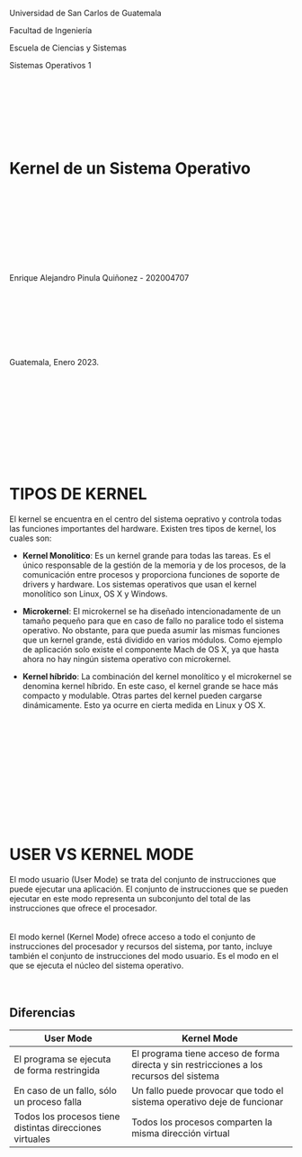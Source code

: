 Universidad de San Carlos de Guatemala
 
Facultad de Ingeniería

Escuela de Ciencias y Sistemas

Sistemas Operativos 1
<br><br><br><br><br><br><br><br>

# **Kernel de un Sistema Operativo**

<br><br><br><br><br><br><br><br>

Enrique Alejandro Pinula Quiñonez - 202004707

<br><br><br><br><br><br><br>
Guatemala, Enero 2023.
<br><br><br><br><br><br><br><br><br><br><br>

  
# **TIPOS DE KERNEL**
El kernel se encuentra en el centro del sistema oeprativo y controla todas las funciones importantes del hardware. 
Existen tres tipos de kernel, los cuales son:

- **Kernel Monolítico**: Es un kernel grande para todas las tareas. Es el único responsable de la gestión de la memoria y de los procesos, de la comunicación entre procesos y proporciona funciones de soporte de drivers y hardware. Los sistemas operativos que usan el kernel monolítico son Linux, OS X y Windows.

- **Microkernel**: El microkernel se ha diseñado intencionadamente de un tamaño pequeño para que en caso de fallo no paralice todo el sistema operativo. No obstante, para que pueda asumir las mismas funciones que un kernel grande, está dividido en varios módulos. Como ejemplo de aplicación solo existe el componente Mach de OS X, ya que hasta ahora no hay ningún sistema operativo con microkernel.

- **Kernel híbrido**: La combinación del kernel monolítico y el microkernel se denomina kernel híbrido. En este caso, el kernel grande se hace más compacto y modulable. Otras partes del kernel pueden cargarse dinámicamente. Esto ya ocurre en cierta medida en Linux y OS X.

<br><br><br><br><br><br><br><br><br><br><br>

# **USER VS KERNEL MODE**
El modo usuario (User Mode) se trata del conjunto de instrucciones que puede ejecutar una aplicación. El conjunto de instrucciones que se pueden ejecutar en este modo representa un subconjunto del total de las instrucciones que ofrece el procesador.
<br><br><br>
El modo kernel (Kernel Mode) ofrece acceso a todo el conjunto de instrucciones del procesador y recursos del sistema, por tanto, incluye también el conjunto de instrucciones del modo usuario. Es el modo en el que se ejecuta el núcleo del sistema operativo.
<br><br><br>

## **Diferencias**

| User Mode | Kernel Mode |
|----------|-----------|
|El programa se ejecuta de forma restringida|El programa tiene acceso de forma directa y sin restricciones a los recursos del sistema |
|En caso de un fallo, sólo un proceso falla|Un fallo puede provocar que todo el sistema operativo deje de funcionar|
|Todos los procesos tiene distintas direcciones virtuales|Todos los procesos comparten la misma dirección virtual|
